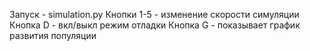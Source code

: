 Запуск - simulation.py
Кнопки 1-5 - изменение скорости симуляции
Кнопка D - вкл/выкл режим отладки
Кнопка G - показывает график развития популяции
